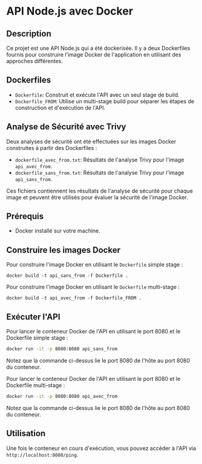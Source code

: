 # API Node.js avec Docker

## Description
Ce projet est une API Node.js qui a été dockerisée. Il y a deux Dockerfiles fournis pour construire l'image Docker de l'application en utilisant des approches différentes.

## Dockerfiles

- `Dockerfile`: Construit et exécute l'API avec un seul stage de build.
- `Dockerfile_FROM`: Utilise un multi-stage build pour séparer les étapes de construction et d'exécution de l'API.

## Analyse de Sécurité avec Trivy

Deux analyses de sécurité ont été effectuées sur les images Docker construites à partir des Dockerfiles :

- `dockerfile_avec_from.txt`: Résultats de l'analyse Trivy pour l'image `api_avec_from`.
- `dockerfile_sans_from.txt`: Résultats de l'analyse Trivy pour l'image `api_sans_from`.

Ces fichiers contiennent les résultats de l'analyse de sécurité pour chaque image et peuvent être utilisés pour évaluer la sécurité de l'image Docker.

## Prérequis

- Docker installé sur votre machine.

## Construire les images Docker

Pour construire l'image Docker en utilisant le `Dockerfile` simple stage :


`docker build -t api_sans_from -f Dockerfile .`

Pour construire l'image Docker en utilisant le `Dockerfile` multi-stage : 

`docker build -t api_avec_from -f Dockerfile_FROM .`


## Exécuter l'API

Pour lancer le conteneur Docker de l'API en utilisant le port 8080 et le Dockerfile simple stage :

```bash
docker run -it -p 8080:8080 api_sans_from
```

Notez que la commande ci-dessus lie le port 8080 de l'hôte au port 8080 du conteneur.

Pour lancer le conteneur Docker de l'API en utilisant le port 8080 et le Dockerfile  multi-stage :

```bash
docker run -it -p 8080:8080 api_avec_from
```

Notez que la commande ci-dessus lie le port 8080 de l'hôte au port 8080 du conteneur.

## Utilisation

Une fois le conteneur en cours d'exécution, vous pouvez accéder à l'API via `http://localhost:8080/ping`.

